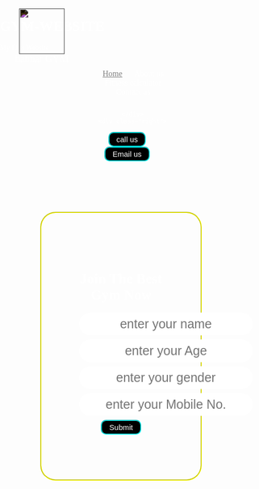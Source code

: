 # GYM-WEBSITE
My First Website

<!DOCTYPE html>
<html lang="en">
<head>
    <meta charset="UTF-8">
    <meta http-equiv="X-UA-Compatible" content="IE=edge">
    <meta name="viewport" content="width=device-width, initial-scale=1.0">
    <title>Babbar Gym</title>
</head>
<link rel="stylesheet" href="css/style.css">
<!-- <link rel="preconnect" href="https://fonts.googleapis.com"> -->
<link rel="preconnect" href="https://fonts.gstatic.com" crossorigin>
<link href="https://fonts.googleapis.com/css2?family=Baloo+Bhai+2:wght@500&display=swap" rel="stylesheet">
<style>
    /* CSS reset */
    body{
        font-family: 'Baloo Bhai 2', cursive;
        color: white;
        margin: 0px;
        padding: 0px;
        background: url('projects/katie-deadlift.jpg');
        height: 4544px;
    }
    .left{
        display: inline-block;
        /* border: 2px groove white; */
        position: absolute;
        top: 20px;
        left: 30px;
        

    }
    .mid{
        /* border: 2px groove yellow; */
display: block;
width: 33%;
margin: 20px auto;
top: 20px;

    }
    .right{
        display: inline-block;
        /* border: 2px groove lightpink; */
        position: absolute;
        right: 34px;
        top:20px;

    }
    .navbar{
        display: inline-block;
    }
    .navbar li{
        display: inline-block;
        font-size: 16px;
        
    }
    .navbar li a{
        color:white;
        text-decoration: none;
        padding: 10px  ;
    }
    .navbar li a:hover,.navbar li a.active{
        text-decoration: underline;
        color: grey;
    }
    .left img{
        width: 90px;
        filter: invert(100%);
    }
    .left div{
        line-height: 19px;
        font-size: 20px;
        text-align: center;
    }
    .btn{
        font-family: 'Baloo Bhai 2', cursive;
        margin: 0px 9px;
        background-color: black;
        color: white;
        padding: 4px 14px;
        border: 2px groove cyan;
        border-radius: 10px;
        font-size: 15px;
        cursor: pointer;

    }
    .btn:hover{
         background-color: grey;
    }
    .container{
        border: 2px groove yellow;
        margin: 100px 80px;
        padding: 75px;
        width: 33%;
        border-radius: 30px;
    }
    .form-group input{
        text-align: center;
        display: block;
        width: 344px;
        padding:6px;
        border: 2px solid white;
        margin: 8px auto;
        border-radius: 28px;
        font-size: 25px;
        font-family: 'Baloo Bhai 2', cursive;


    }
    .container h1{
        text-align: center;
    }
    .container button{
        display: block;
        width: 80px;
        margin: 2px auto;
    }
    
</style>
<body>
    <header class="header">
        <div class="left">
            <img src="projects/babbar.jfif" alt="">
            <div>babbar GYM</div>
       </div>
       <div class="mid">
        <ul class="navbar">
            <li> <a href="#" class="active">Home</a></li>
            <li> <a href="#">About us</a></li>
            <li><a href="#" >Fitness calculator</a></li>
            <li><a href="#" >Contact us</a></li>
        </ul>
               
       </div>
       <div class="right">
<button class="btn">call us</button>
<button class="btn">Email us</button>
       </div>
    </header>
    <div class="container">
        <h1>Join The Best Gym Now</h1>
        <form action="noaction.php">
            <div class="form-group">
                <input type="text" name="" placeholder="enter your name">
            </div>
            <div class="form-group">
                <input type="text" name="" placeholder="enter your Age">
            </div>
            <div class="form-group">
                <input type="text" name="" placeholder="enter your gender">
            </div>
            <div class="form-group">
                <input type="text" name="" placeholder="enter your Mobile No.">
            </div>
            <button class="btn">Submit</button>
        </form>
    </div>
</body>
</html>
